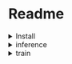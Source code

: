 # Readme

<details>
<summary>Install</summary>
<br>
1.Clone repo and install requirements.txt
        
* git clone https://github.com/ultralytics/yolov5  # clone
* cd yolov5
* pip install -r requirements.txt  # install
</details>



<details>
<summary>inference</summary>
<br>


* You can run Inference with YOLOv5 and PyTorch Hub . Models download automatically from the latest YOLOv5 release.

  import torch

  ## Model
  model = torch.hub.load('ultralytics/yolov5', 'yolov5s')  # or yolov5m, yolov5l, yolov5x, custom

  ## Images
  img = '/content/811755456_b3ac7f05e9.jpg'  # or file, Path, PIL, OpenCV, numpy, list

  ## Inference
  results = model(img)

  ## Results
  results.print()  # or .show(), .save(), .crop(), .pandas(), etc.


* also you can run inference using detect.py and you must put your file link insted of 0:

   python detect.py --source 0 
  
  
                          # webcam
                          img.jpg  # image
                          vid.mp4  # video
                          path/  # directory
                          path/*.jpg  # glob
                          'https://youtu.be/Zgi9g1ksQHc'  # YouTube
                          'rtsp://example.com/media.mp4'  # RTSP, RTMP, HTTP stream
                          
                          
                          
</details>


<details>
<summary>train</summary>
<br>
  
* for train with your data you must change  datsaet.yaml flie. put your dataset root directory path and relative paths to train / val:
  
    path: datasets
  
    train: train/images
  
    val: val/images
  
* also specify the label and number of classes.
    # Classes
    nc: 7 # number of classes
  
    names: [ 'pc', 'laptop', 'flower', 'glass', 'woman', 'man','chair' ]  # class names
        
</details>
